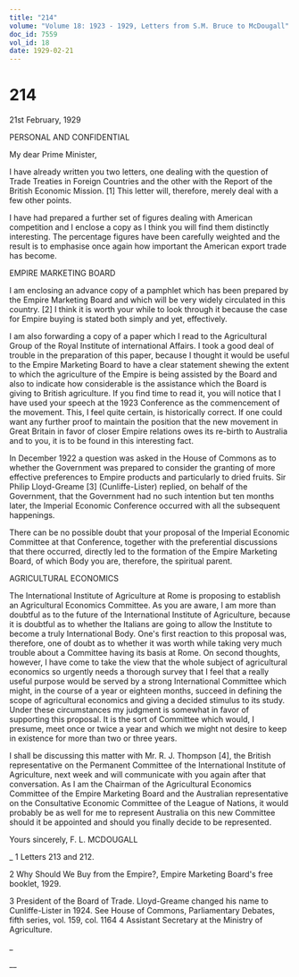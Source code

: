 ```yaml
---
title: "214"
volume: "Volume 18: 1923 - 1929, Letters from S.M. Bruce to McDougall"
doc_id: 7559
vol_id: 18
date: 1929-02-21
---
```


# 214

21st February, 1929

PERSONAL AND CONFIDENTIAL

My dear Prime Minister,

I have already written you two letters, one dealing with the question of Trade Treaties in Foreign Countries and the other with the Report of the British Economic Mission. [1] This letter will, therefore, merely deal with a few other points.

I have had prepared a further set of figures dealing with American competition and I enclose a copy as I think you will find them distinctly interesting. The percentage figures have been carefully weighted and the result is to emphasise once again how important the American export trade has become.

EMPIRE MARKETING BOARD

I am enclosing an advance copy of a pamphlet which has been prepared by the Empire Marketing Board and which will be very widely circulated in this country. [2] I think it is worth your while to look through it because the case for Empire buying is stated both simply and yet, effectively.

I am also forwarding a copy of a paper which I read to the Agricultural Group of the Royal Institute of international Affairs. I took a good deal of trouble in the preparation of this paper, because I thought it would be useful to the Empire Marketing Board to have a clear statement shewing the extent to which the agriculture of the Empire is being assisted by the Board and also to indicate how considerable is the assistance which the Board is giving to British agriculture. If you find time to read it, you will notice that I have used your speech at the 1923 Conference as the commencement of the movement. This, I feel quite certain, is historically correct. If one could want any further proof to maintain the position that the new movement in Great Britain in favor of closer Empire relations owes its re-birth to Australia and to you, it is to be found in this interesting fact.

In December 1922 a question was asked in the House of Commons as to whether the Government was prepared to consider the granting of more effective preferences to Empire products and particularly to dried fruits. Sir Philip Lloyd-Greame [3] (Cunliffe-Lister) replied, on behalf of the Government, that the Government had no such intention but ten months later, the Imperial Economic Conference occurred with all the subsequent happenings.

There can be no possible doubt that your proposal of the Imperial Economic Committee at that Conference, together with the preferential discussions that there occurred, directly led to the formation of the Empire Marketing Board, of which Body you are, therefore, the spiritual parent.

AGRICULTURAL ECONOMICS

The International Institute of Agriculture at Rome is proposing to establish an Agricultural Economics Committee. As you are aware, I am more than doubtful as to the future of the International Institute of Agriculture, because it is doubtful as to whether the Italians are going to allow the Institute to become a truly International Body. One's first reaction to this proposal was, therefore, one of doubt as to whether it was worth while taking very much trouble about a Committee having its basis at Rome. On second thoughts, however, I have come to take the view that the whole subject of agricultural economics so urgently needs a thorough survey that I feel that a really useful purpose would be served by a strong International Committee which might, in the course of a year or eighteen months, succeed in defining the scope of agricultural economics and giving a decided stimulus to its study. Under these circumstances my judgment is somewhat in favor of supporting this proposal. It is the sort of Committee which would, I presume, meet once or twice a year and which we might not desire to keep in existence for more than two or three years.

I shall be discussing this matter with Mr. R. J. Thompson [4], the British representative on the Permanent Committee of the International Institute of Agriculture, next week and will communicate with you again after that conversation. As I am the Chairman of the Agricultural Economics Committee of the Empire Marketing Board and the Australian representative on the Consultative Economic Committee of the League of Nations, it would probably be as well for me to represent Australia on this new Committee should it be appointed and should you finally decide to be represented.

Yours sincerely, F. L. MCDOUGALL 

_ 1 Letters 213 and 212.

2 Why Should We Buy from the Empire?, Empire Marketing Board's free booklet, 1929.

3 President of the Board of Trade. Lloyd-Greame changed his name to Cunliffe-Lister in 1924. See House of Commons, Parliamentary Debates, fifth series, vol. 159, col. 1164 4 Assistant Secretary at the Ministry of Agriculture.

_

__
